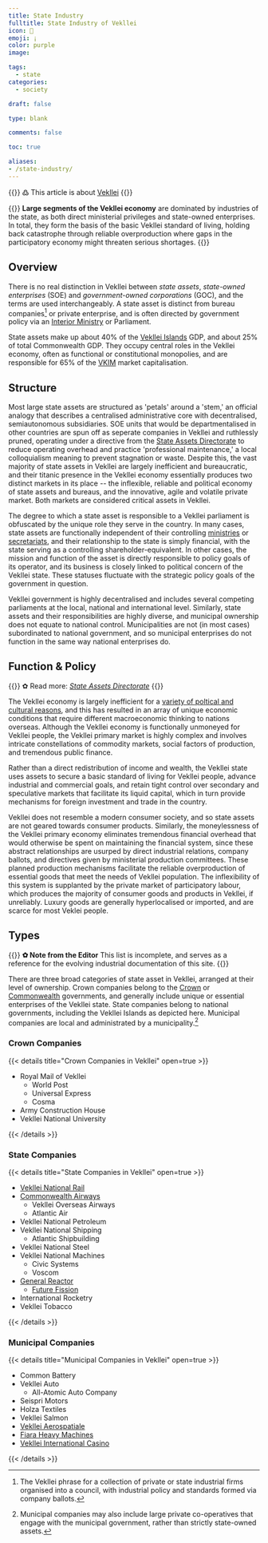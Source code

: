 ```yaml
---
title: State Industry
fulltitle: State Industry of Vekllei
icon: 🏬
emoji: ¡
color: purple
image:

tags:
  - state
categories:
  - society

draft: false

type: blank

comments: false

toc: true

aliases:
- /state-industry/
---
```

{{<note>}}
߷ This article is about [Vekllei](/intro/#what-is-vekllei)
{{</note>}}

{{<note panel >}}
**Large segments of the Vekllei economy** are dominated by industries of the state, as both direct ministerial privileges and state-owned enterprises. In total, they form the basis of the basic Vekllei standard of living, holding back catastrophe through reliable overproduction where gaps in the participatory economy might threaten serious shortages.
{{</note>}}

## Overview

There is no real distinction in Vekllei between *state assets*, *state-owned enterprises* (SOE) and *government-owned corporations* (GOC), and the terms are used interchangeably. A state asset is distinct from bureau companies[^1] or private enterprise, and is often directed by government policy via an [Interior Ministry](/factbook/society/state/government/interior/) or Parliament.

State assets make up about 40% of the [Vekllei Islands](/vekllei/) GDP, and about 25% of total Commonwealth GDP. They occupy central roles in the Vekllei economy, often as functional or constitutional monopolies, and are responsible for 65% of the [VKIM](/factbook/society/state/finance/#international-markets) market capitalisation.

## Structure

Most large state assets are structured as 'petals' around a 'stem,' an official analogy that describes a centralised administrative core with decentralised, semiautonomous subsidiaries. SOE units that would be departmentalised in other countries are spun off as seperate companies in Vekllei and ruthlessly pruned, operating under a directive from the [State Assets Directorate](/factbook/society/state/government/interior/commonwealth/#state-assets-directorate) to reduce operating overhead and practice 'professional maintenance,' a local colloquialism meaning to prevent stagnation or waste. Despite this, the vast majority of state assets in Vekllei are largely inefficient and bureaucratic, and their titanic presence in the Vekllei economy essentially produces two distinct markets in its place -- the inflexible, reliable and political economy of state assets and bureaus, and the innovative, agile and volatile private market. Both markets are considered critical assets in Vekllei.

The degree to which a state asset is responsible to a Vekllei parliament is obfuscated by the unique role they serve in the country. In many cases, state assets are functionally independent of their controlling [ministries](/factbook/society/state/government/interior/) or [secretariats](/factbook/society/state/government/commonwealth/), and their relationship to the state is simply financial, with the state serving as a controlling shareholder-equivalent. In other cases, the mission and function of the asset is directly responsible to policy goals of its operator, and its business is closely linked to political concern of the Vekllei state. These statuses fluctuate with the strategic policy goals of the government in question.

Vekllei government is highly decentralised and includes several competing parliaments at the local, national and international level. Similarly, state assets and their responsibilities are highly diverse, and municipal ownership does not equate to national control. Municipalities are not (in most cases) subordinated to national government, and so municipal enterprises do not function in the same way national enterprises do.

## Function & Policy

{{<note link>}}
✿ Read more: *[State Assets Directorate](/factbook/society/state/government/interior/commonwealth/#state-assets-directorate)*
{{</note>}}

The Vekllei economy is largely inefficient for a [variety of poltical and cultural reasons](/posts/2020-07-13-economy/), and this has resulted in an array of unique economic conditions that require different macroeconomic thinking to nations overseas. Although the Vekllei economy is functionally unmoneyed for Vekllei people, the Vekllei primary market is highly complex and involves intricate constellations of commodity markets, social factors of production, and tremendous public finance.

Rather than a direct redistribution of income and wealth, the Vekllei state uses assets to secure a basic standard of living for Vekllei people, advance industrial and commercial goals, and retain tight control over secondary and speculative markets that facilitate its liquid capital, which in turn provide mechanisms for foreign investment and trade in the country.

Vekllei does not resemble a modern consumer society, and so state assets are not geared towards consumer products. Similarly, the moneylessness of the Vekllei primary economy eliminates tremendous financial overhead that would otherwise be spent on maintaining the financial system, since these abstract relationships are usurped by direct industrial relations, company ballots, and directives given by ministerial production committees. These planned production mechanisms facilitate the reliable overproduction of essential goods that meet the needs of Vekllei population. The inflexibility of this system is supplanted by the private market of participatory labour, which produces the majority of consumer goods and products in Vekllei, if unreliably. Luxury goods are generally hyperlocalised or imported, and are scarce for most Veklei people.


## Types

{{<note>}}
**✿ Note from the Editor**
This list is incomplete, and serves as a reference for the evolving industrial documentation of this site.
{{</note>}}

There are three broad categories of state asset in Vekllei, arranged at their level of ownership. Crown companies belong to the [Crown](/factbook/society/state/government/crown/) or [Commonwealth](/factbook/society/state/government/commonwealth/) governments, and generally include unique or essential enterprises of the Vekllei state. State companies belong to national governments, including the Vekllei Islands as depicted here. Municipal companies are local and administrated by a municipality.[^2]

### Crown Companies

{{< details title="Crown Companies in Vekllei" open=true >}}

* Royal Mail of Vekllei
  * World Post
  * Universal Express
  * Cosma
* Army Construction House
* Vekllei National University

{{< /details >}}

### State Companies

{{< details title="State Companies in Vekllei" open=true >}}

* [Vekllei National Rail](/factbook/society/industry/rail/)
* [Commonwealth Airways](/air/)
  * Vekllei Overseas Airways
  * Atlantic Air
* Vekllei National Petroleum
* Vekllei National Shipping
  * Atlantic Shipbuilding
* Vekllei National Steel
* Vekllei National Machines
  * Civic Systems
  * Voscom
* [General Reactor](/gr/)
  * [Future Fission](/factbook/landscape/boroughs/pharos/#future-fission-sqm)
* International Rocketry
* Vekllei Tobacco

{{< /details >}}

### Municipal Companies

{{< details title="Municipal Companies in Vekllei" open=true >}}

* Common Battery
* Vekllei Auto
  * All-Atomic Auto Company
* Seispri Motors
* Holza Textiles
* Vekllei Salmon
* [Vekllei Aerospatiale](/factbook/landscape/boroughs/pharos/#vekllei-aerospatiale-sa)
* [Fiara Heavy Machines](/factbook/landscape/boroughs/lola/#fiara-heavy-machines-sqm)
* [Vekllei International Casino](/factbook/landscape/boroughs/mirah/)

{{< /details >}}

[^1]: The Vekllei phrase for a collection of private or state industrial firms organised into a council, with industrial policy and standards formed via company ballots.
[^2]: Municipal companies may also include large private co-operatives that engage with the municipal government, rather than strictly state-owned assets.
